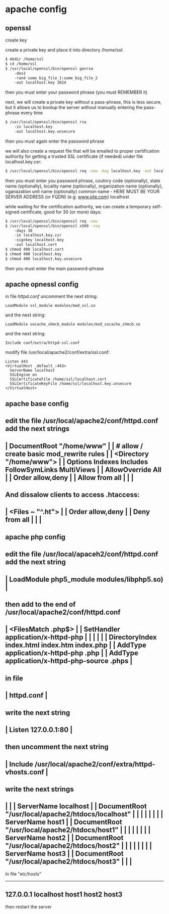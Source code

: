 # apache config

## openssl
create key
  
create a private key and place it into directory /home/ssl:
```sh
$ mkdir /home/ssl
$ cd /home/ssl
$ /usr/local/openssl/bin/openssl genrsa 
    -des3 
    -rand some_big_file_1:some_big_file_2 
    -out localhost.key 1024
```

then you must enter your password phrase (you must REMEMBER it)

next, we will create a private key without a pass-phrase, this is less secure, 
but it allows us to bootup the server without manually entering the pass-phrase every time
```sh
$ /usr/local/openssl/bin/openssl rsa 
    -in localhost.key
    -out localhost.key.unsecure
```

then you must again enter the password phrase

we will also create a request file that will be emailed to proper certification authority 
for getting a trusted SSL certificate (if needed) under file localhost.key.csr:
```sh
$ /usr/local/openssl/bin/openssl req -new -key localhost.key -out localhost.key.csr
```

then you must enter you password phrase, coutnry code (optionally), state name (optionally),
locality name (optionally), organization name (optionally), oganazation unit name (optionally)
common name - HERE MUST BE YOUR SERVER ADDRESS (or FQDN) (e.g. www.site.com) localhost

while waiting for the certification authority, we can create a temporary self-signed certificate,
good for 30 (or more) days: 
```sh
$ /usr/local/openssl/bin/openssl req -new 
$ /usr/local/openssl/bin/openssl x509 -req 
    -days 30 
    -in localhost.key.csr 
    -signkey localhost.key 
    -out localhost.cert 
$ chmod 400 localhost.cert
$ chmod 400 localhost.key
$ chmod 400 localhost.key.unsecure
```
then you must enter the main password-phrase


## apache opnessl config
in file *httpd.conf* uncomment the next string:
```
LoadModule ssl_module modules/mod_ssl.so
```

and the next string:
```
LoadModule socache_shmcb_module modules/mod_socache_shmcb.so
```

and the next string:
```
Include conf/extra/httpd-ssl.conf
```

modify file /usr/local/apache2/conf/extra/ssl.conf:
```
Listen 443
<VirtualHost _default_:443>
  ServerName localhost
  SSLEngine on
  SSLCertificateFile /home/ssl/localhost.cert
  SSLCertificateKeyFile /home/ssl/localhost.key.unsecure
</VirtualHost>
``` 

 
## apache base config
 
 edit the file /usr/local/apache2/conf/httpd.conf
 add the next strings
 ------------------------------------------------------------------------
 | DocumentRoot "/home/www"						|
 | # allow / create basic mod_rewrite rules				|
 | <Directory "/home/www">						|
 |   Options Indexes Includes FollowSymLinks MultiViews			|
 |   AllowOverride All							|
 |   Order allow,deny							|
 |   Allow from all							|
 | </Directory>								|
 ------------------------------------------------------------------------
 
 And dissalow clients to access .htaccess:
 ------------------------------------------------------------------------
 | <Files ~ "^.ht">							|
 |   Order allow,deny							|
 |   Deny from all							|
 | </Files>								|
 ------------------------------------------------------------------------
 
 apache php config
 -----------------

 edit the file /usr/local/apaceh2/conf/httpd.conf
 add the next string
 ------------------------------------------------------------------------
 | LoadModule php5_module modules/libphp5.so)				|
 ------------------------------------------------------------------------
 then add to the end of /usr/local/apache2/conf/httpd.conf
 ------------------------------------------------------------------------
 | <FilesMatch \.php$>							|
 |     SetHandler application/x-httpd-php 				|
 | </FilesMatch>							|
 |									|
 | DirectoryIndex index.html index.htm index.php 			|
 | AddType application/x-httpd-php .php					|
 | AddType application/x-httpd-php-source .phps				|
 ------------------------------------------------------------------------

 in file 
 ------------------------------------------------------------------------
 | httpd.conf								|
 ------------------------------------------------------------------------

 write the next string
 ------------------------------------------------------------------------
 | Listen 127.0.0.1:80							|
 ------------------------------------------------------------------------

 then uncomment the next string
 ------------------------------------------------------------------------
 | Include /usr/local/apache2/conf/extra/httpd-vhosts.conf		|
 ------------------------------------------------------------------------

 write the next strings
 ------------------------------------------------------------------------
 | <VirtualHost localhost:80>						|
 |	ServerName localhost						|
 |	DocumentRoot "/usr/local/apache2/htdocs/localhost"		|
 | </VirtualHost>							|
 |									|
 | <VirtualHost host1:80>						|
 |	ServerName host1						|
 |	DocumentRoot "/usr/local/apache2/htdocs/host1"			|
 | </VirtualHost>							|
 |									|
 | <VirtualHost host2:80>						|
 |	ServerName host2						|
 |	DocumentRoot "/usr/local/apache2/htdocs/host2"			|
 | </VirtualHost>							|
 |									|
 | <VirtualHost host3:80>						|
 |	ServerName host3						|
 |	DocumentRoot "/usr/local/apache2/htdocs/host3"			|
 | </VirtualHost>							|
 ------------------------------------------------------------------------

In file "etc/hosts"

----------------
127.0.0.1	localhost host1 host2 host3
--------------------
then restart the server

